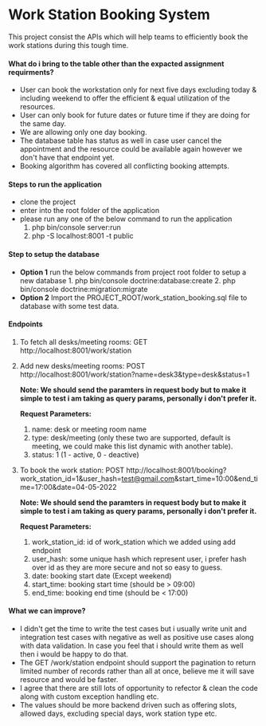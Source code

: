 # Work Station Booking System

This project consist the APIs which will help teams to efficiently book the work stations during this tough time. 

#### What do i bring to the table other than the expacted assignment requirments?
- User can book the workstation only for next five days excluding today & including weekend to offer the efficient & equal utilization of the resources.
- User can only book for future dates or future time if they are doing for the same day.
- We are allowing only one day booking.
- The database table has status as well in case user cancel the appointment and the resource could be available again however we don't have that endpoint yet.
- Booking algorithm has covered all conflicting booking attempts.

#### Steps to run the application

- clone the project
- enter into the root folder of the application
- please run any one of the below command to run the application
	1. php bin/console server:run 
	2. php -S localhost:8001 -t public

#### Step to setup the database
- **Option 1** run the below commands from project root folder to setup a new database
		1. php bin/console doctrine:database:create
		2. php bin/console doctrine:migration:migrate
- **Option 2** Import the PROJECT_ROOT/work_station_booking.sql file to database with some test data. 
	

#### Endpoints
1. To fetch all desks/meeting rooms:
   GET  http://localhost:8001/work/station

2. Add new desks/meeting rooms:
   POST http://localhost:8001/work/station?name=desk3&type=desk&status=1
   
   **Note: We should send the paramters in request body but to make it simple to test i am taking as query params, personally i don't prefer it.**

   **Request Parameters:**
   1. name: desk or meeting room name
   2. type: desk/meeting (only these two are supported, default is meeting, we could make this list dynamic with another table).
   3. status: 1 (1 - active, 0 - deactive)

3. To book the work station:
    POST http://localhost:8001/booking?work_station_id=1&user_hash=test@gmail.com&start_time=10:00&end_time=17:00&date=04-05-2022
    
    **Note: We should send the paramters in request body but to make it simple to test i am taking as query params, personally i don't prefer it.**

    **Request Parameters:**
    1. work_station_id: id of work_station which we added using add endpoint
    2. user_hash: some unique hash which represent user, i prefer hash over id as they are more secure and not so easy to guess.
    3. date: booking start date (Except weekend)
    4. start_time: booking start time (should be > 09:00)
    5. end_time: booking end time (should be < 17:00)


#### What we can improve?

- I didn't get the time to write the test cases but i usually write unit and integration test cases with negative as well as positive use cases along with data validation. In case you feel that i should write them as well then i would be happy to do that.
- The GET /work/station endpoint should support the pagination to return limited number of records rather than all at once, believe me it will save resource and would be faster.
- I agree that there are still lots of opportunity to refector & clean the code along with custom exception handling etc.
- The values should be more backend driven such as offering slots, allowed days, excluding special days, work station type etc.
